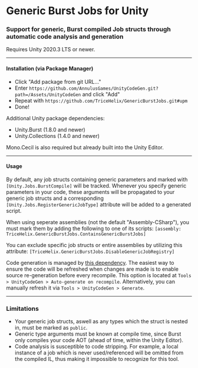 # Generic Burst Jobs for Unity

### Support for generic, Burst compiled Job structs through automatic code analysis and generation
Requires Unity 2020.3 LTS or newer.

---

#### Installation (via Package Manager)
* Click "Add package from git URL..."
* Enter `https://github.com/AnnulusGames/UnityCodeGen.git?path=/Assets/UnityCodeGen` and click "Add"
* Repeat with `https://github.com/TriceHelix/GenericBurstJobs.git#upm`
* Done!

Additional Unity package dependencies:
* Unity.Burst (1.8.0 and newer)
* Unity.Collections (1.4.0 and newer)

Mono.Cecil is also required but already built into the Unity Editor.

---

#### Usage

By default, any job structs containing generic parameters and marked with `[Unity.Jobs.BurstCompile]` will be tracked. Whenever you specify generic parameters in your code, these arguments will be propagated to your generic job structs and a corresponding `[Unity.Jobs.RegisterGenericJobType]` attribute will be added to a generated script.

When using seperate assemblies (not the default "Assembly-CSharp"), you must mark them by adding the following to one of its scripts: `[assembly: TriceHelix.GenericBurstJobs.ContainsGenericBurstJobs]`

You can exclude specific job structs or entire assemblies by utilizing this attribute: `[TriceHelix.GenericBurstJobs.DisableGenericJobRegistry]`

Code generation is managed by [this dependency](https://github.com/AnnulusGames/UnityCodeGen). The easiest way to ensure the code will be refreshed when changes are made is to enable source re-generation before every recompile. This option is located at `Tools > UnityCodeGen > Auto-generate on recompile`. Alternatively, you can manually refresh it via `Tools > UnityCodeGen > Generate`.

---

### Limitations
* Your generic job structs, aswell as any types which the struct is nested in, must be marked as `public`.
* Generic type arguments must be known at compile time, since Burst only compiles your code AOT (ahead of time, within the Unity Editor).
* Code analysis is susceptible to code stripping. For example, a local instance of a job which is never used/referenced will be omitted from the compiled IL, thus making it impossible to recognize for this tool.
